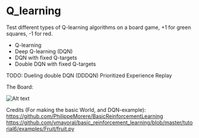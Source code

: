 # Q_learning
Test different types of Q-learning algorithms on a board game, +1 for green squares, -1 for red. 
- Q-learning
- Deep Q-learning (DQN)
- DQN with fixed Q-targets
- Double DQN with fixed Q-targets

TODO: 
Dueling double DQN (DDDQN)
Prioritized Experience Replay

The Board:

![Alt text](Q_learning/Pics/Board.PNG?raw=true "Board")



Credits (For making the basic World, and DQN-example): 
https://github.com/PhilippeMorere/BasicReinforcementLearning
https://github.com/vmayoral/basic_reinforcement_learning/blob/master/tutorial6/examples/Fruit/fruit.py
